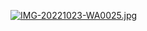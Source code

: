 [![IMG-20221023-WA0025.jpg](https://i.postimg.cc/vB5TRhq6/IMG-20221023-WA0025.jpg)](https://postimg.cc/ygYscmzV)
